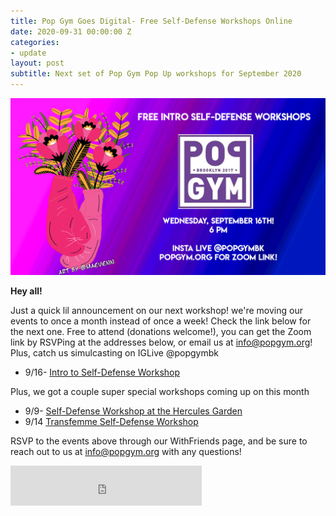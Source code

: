 ```yaml
---
title: Pop Gym Goes Digital- Free Self-Defense Workshops Online
date: 2020-09-31 00:00:00 Z
categories:
- update
layout: post
subtitle: Next set of Pop Gym Pop Up workshops for September 2020
---
```


![Pop Gym Online](/assets/septemberworkshop.jpg)


**Hey all!**

Just a quick lil announcement on our next workshop! we're moving our events to once a month instead of once a week! Check the link below for the next one.
Free to attend (donations welcome!), you can get the Zoom link by RSVPing at the addresses below, or email us at info@popgym.org! Plus, catch us simulcasting on IGLive @popgymbk

* 9/16- [Intro to Self-Defense Workshop](https://withfriends.co/event/4865614/pop_gym_monthly_self_defense_workshop_intro_to_self_defense)

 Plus, we got a couple super special workshops coming up on this month
 
 * 9/9- [Self-Defense Workshop at the Hercules Garden](https://withfriends.co/event/4865619/self_defense_workshop)
 * 9/14 [Transfemme Self-Defense Workshop](https://withfriends.co/event/4865640/transfemme_self_defense_class)
 
 
 RSVP to the events above through our WithFriends page, and be sure to reach out to us at info@popgym.org with any questions!
       
<iframe src="https://withfriends.co/pop_gym/embed/raw:kind=Join" width="306" height="64" frameborder="0"></iframe>
